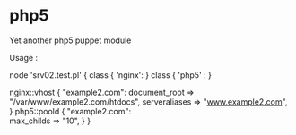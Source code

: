 # php5

Yet another php5 puppet module


Usage : 


node 'srv02.test.pl' {
class { 'nginx': }
class { 'php5' : }

nginx::vhost { "example2.com":
         document_root => "/var/www/example2.com/htdocs",
         serveraliases => "www.example2.com",
     }
php5::poold { "example2.com":  
	 max_childs => "10",
	}
}

